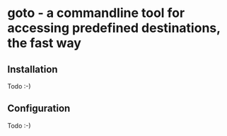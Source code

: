 # goto - a commandline tool for accessing predefined destinations, the fast way

## Installation

Todo :-)

## Configuration

Todo :-)
